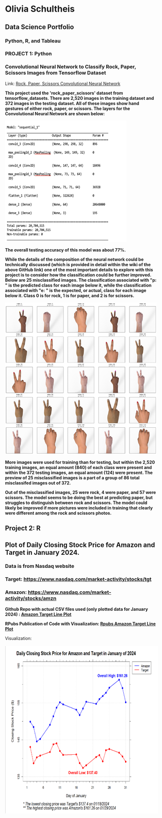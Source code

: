 # Olivia Schultheis
## Data Science Portfolio
### Python, R, and Tableau

### PROJECT 1: Python
### Convolutional Neural Network to Classify Rock, Paper, Scissors Images from Tensorflow Dataset
Link: [Rock, Paper, Scissors Convolutional Neural Network](https://github.com/OliviaS72/RockPaperScissors_CNN)

**This project used the 'rock_paper_scissors' dataset from tensorflow_datasets. There are 2,520 images in the training dataset and 372 images in the testing dataset. All of these images show hand gestures of either rock, paper, or scissors. The layers for the Convolutional Neural Network are shown below:**

<img src= /assets/img/CNN_layers_rockpaperscissors.png width="400" height="400">

**The overall testing accuracy of this model was about 77%.**

**While the details of the composition of the neural network could be technically discussed (which is provided in detail within the wiki of the above GitHub link) one of the most important details to explore with this project is to consider how the classification could be further improved. Below are 25 misclassified images. The classification associated with "p: " is the predicted class for each image below it, while the classification associated with "e: " is the expected, or actual, class for each image below it. Class 0 is for rock, 1 is for paper, and 2 is for scissors.**

<img src= /assets/img/testing_misclass_preview.png width = "500" height = "500" >

**More images were used for training than for testing, but within the 2,520 training images, an equal amount (840) of each class were present and within the 372 testing images, an equal amount (124) were present. The preview of 25 misclassified images is a part of a group of 86 total misclassifed images out of 372.**

**Out of the misclassified images, 25 were rock, 4 were paper, and 57 were scissors. The model seems to be doing the best at predicting paper, but struggles to distinguish between rock and scissors. The model could likely be improved if more pictures were included in training that clearly were different among the rock and scissors photos.**

## Project 2: R
## Plot of Daily Closing Stock Price for Amazon and Target in January 2024. 
### Data is from Nasdaq website
### Target: https://www.nasdaq.com/market-activity/stocks/tgt
### Amazon: https://www.nasdaq.com/market-activity/stocks/amzn

**Github Repo with actual CSV files used (only plotted data for January 2024) : [Amazon Target Line Plot](https://github.com/OliviaS72/AmazonTargetStock)**

**RPubs Publication of Code with Visualization: [Rpubs Amazon Target Line Plot](https://rpubs.com/Olivias3/1206691)**



Visualization: <br> <br>
<img src= /assets/img/Amazon_TargetClosingPrice.png width="750" height="550">





